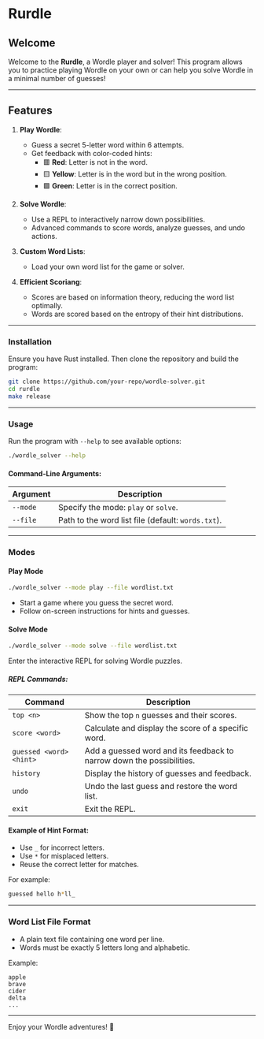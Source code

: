 # Rurdle

## Welcome

Welcome to the **Rurdle**, a Wordle player and solver!
This program allows you to practice playing Wordle on your own or can help you solve Wordle in a minimal number of guesses!

---

## Features

1. **Play Wordle**:

   - Guess a secret 5-letter word within 6 attempts.
   - Get feedback with color-coded hints:
     - 🟥 **Red**: Letter is not in the word.
     - 🟨 **Yellow**: Letter is in the word but in the wrong position.
     - 🟩 **Green**: Letter is in the correct position.

2. **Solve Wordle**:

   - Use a REPL to interactively narrow down possibilities.
   - Advanced commands to score words, analyze guesses, and undo actions.

3. **Custom Word Lists**:

   - Load your own word list for the game or solver.

4. **Efficient Scoriang**:

   - Scores are based on information theory, reducing the word list optimally.
   - Words are scored based on the entropy of their hint distributions.

---

### Installation

Ensure you have Rust installed. Then clone the repository and build the program:

```bash
git clone https://github.com/your-repo/wordle-solver.git
cd rurdle
make release
```

---

### Usage

Run the program with `--help` to see available options:

```bash
./wordle_solver --help
```

#### Command-Line Arguments:

| Argument | Description                                        |
| -------- | -------------------------------------------------- |
| `--mode` | Specify the mode: `play` or `solve`.               |
| `--file` | Path to the word list file (default: `words.txt`). |

---

### Modes

#### Play Mode

```bash
./wordle_solver --mode play --file wordlist.txt
```

- Start a game where you guess the secret word.
- Follow on-screen instructions for hints and guesses.

#### Solve Mode

```bash
./wordle_solver --mode solve --file wordlist.txt
```

Enter the interactive REPL for solving Wordle puzzles.

##### REPL Commands:

| Command                 | Description                                                           |
| ----------------------- | --------------------------------------------------------------------- |
| `top <n>`               | Show the top `n` guesses and their scores.                            |
| `score <word>`          | Calculate and display the score of a specific word.                   |
| `guessed <word> <hint>` | Add a guessed word and its feedback to narrow down the possibilities. |
| `history`               | Display the history of guesses and feedback.                          |
| `undo`                  | Undo the last guess and restore the word list.                        |
| `exit`                  | Exit the REPL.                                                        |

#### Example of Hint Format:

- Use `_` for incorrect letters.
- Use `*` for misplaced letters.
- Reuse the correct letter for matches.

For example:

```bash
guessed hello h*ll_
```

---

### Word List File Format

- A plain text file containing one word per line.
- Words must be exactly 5 letters long and alphabetic.

Example:

```
apple
brave
cider
delta
...
```

---

Enjoy your Wordle adventures! 🎉

